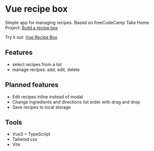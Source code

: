 # Vue recipe box

Simple app for managing recipes. Based on freeCodeCamp Take Home Project: [Build a recipe box](https://www.freecodecamp.org/learn/coding-interview-prep/take-home-projects/build-a-recipe-box)

Try it out: [Vue Recipe Box](https://martinkukli.github.io/vue-recipe-box/)

## Features

- select recipes from a list
- manage recipes: add, edit, delete

## Planned features

- Edit recipes inline instead of modal
- Change ingredients and directions list order with drag and drop
- Save recipes to local storage

## Tools

- Vue3 + TypeScript
- Tailwind css
- Vite
